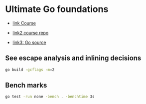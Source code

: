 # Ultimate Go foundations

- [link Course](https://courses.ardanlabs.com/courses/take/ultimate-go-advanc-concepts/lessons/7419425-3-3-5-slices-part-5-strings-slices)

- [link2 course repo](https://github.com/ardanlabs/gotraining)

- [link3: Go source](https://github.com/golang/go)

## See escape analysis and inlining decisions

```sh
go build -gcflags -m=2
```

## Bench marks

```sh
go test -run none -bench . -benchtime 3s
```
